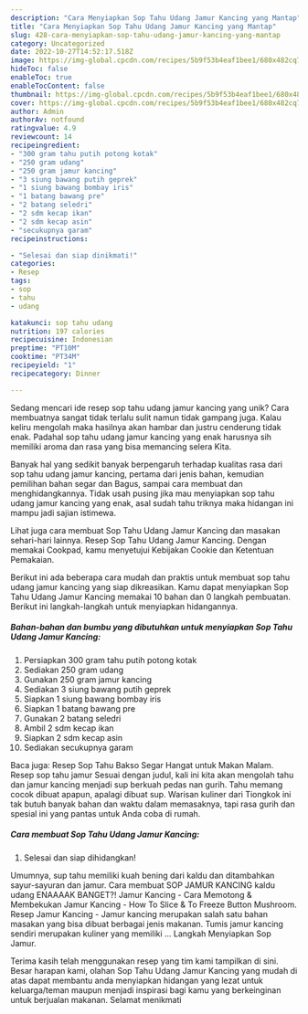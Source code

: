 ```yaml
---
description: "Cara Menyiapkan Sop Tahu Udang Jamur Kancing yang Mantap"
title: "Cara Menyiapkan Sop Tahu Udang Jamur Kancing yang Mantap"
slug: 428-cara-menyiapkan-sop-tahu-udang-jamur-kancing-yang-mantap
category: Uncategorized
date: 2022-10-27T14:52:17.518Z
image: https://img-global.cpcdn.com/recipes/5b9f53b4eaf1bee1/680x482cq70/sop-tahu-udang-jamur-kancing-foto-resep-utama.jpg
hideToc: false
enableToc: true
enableTocContent: false
thumbnail: https://img-global.cpcdn.com/recipes/5b9f53b4eaf1bee1/680x482cq70/sop-tahu-udang-jamur-kancing-foto-resep-utama.jpg
cover: https://img-global.cpcdn.com/recipes/5b9f53b4eaf1bee1/680x482cq70/sop-tahu-udang-jamur-kancing-foto-resep-utama.jpg
author: Admin
authorAv: notfound
ratingvalue: 4.9
reviewcount: 14
recipeingredient:
- "300 gram tahu putih potong kotak"
- "250 gram udang"
- "250 gram jamur kancing"
- "3 siung bawang putih geprek"
- "1 siung bawang bombay iris"
- "1 batang bawang pre"
- "2 batang seledri"
- "2 sdm kecap ikan"
- "2 sdm kecap asin"
- "secukupnya garam"
recipeinstructions:

- "Selesai dan siap dinikmati!"
categories:
- Resep
tags:
- sop
- tahu
- udang

katakunci: sop tahu udang 
nutrition: 197 calories
recipecuisine: Indonesian
preptime: "PT10M"
cooktime: "PT34M"
recipeyield: "1"
recipecategory: Dinner

---
```





Sedang mencari ide resep sop tahu udang jamur kancing yang unik? Cara membuatnya sangat tidak terlalu sulit namun tidak gampang juga. Kalau keliru mengolah maka hasilnya akan hambar dan justru cenderung tidak enak. Padahal sop tahu udang jamur kancing yang enak harusnya sih memiliki aroma dan rasa yang bisa memancing selera Kita.





Banyak hal yang sedikit banyak berpengaruh terhadap kualitas rasa dari sop tahu udang jamur kancing, pertama dari jenis bahan, kemudian pemilihan bahan segar dan Bagus, sampai cara membuat dan menghidangkannya. Tidak usah pusing jika mau menyiapkan sop tahu udang jamur kancing yang enak,      asal sudah tahu triknya maka hidangan ini mampu jadi sajian istimewa.














Lihat juga cara membuat Sop Tahu Udang Jamur Kancing dan masakan sehari-hari lainnya. Resep Sop Tahu Udang Jamur Kancing. Dengan memakai Cookpad, kamu menyetujui Kebijakan Cookie dan Ketentuan Pemakaian.






Berikut ini ada beberapa cara mudah dan praktis untuk membuat sop tahu udang jamur kancing yang siap dikreasikan. Kamu dapat menyiapkan Sop Tahu Udang Jamur Kancing memakai 10 bahan dan 0 langkah pembuatan. Berikut ini langkah-langkah untuk menyiapkan hidangannya.

<!--inarticleads1-->

##### Bahan-bahan dan bumbu yang dibutuhkan untuk menyiapkan Sop Tahu Udang Jamur Kancing:

1. Persiapkan 300 gram tahu putih potong kotak
1. Sediakan 250 gram udang
1. Gunakan 250 gram jamur kancing
1. Sediakan 3 siung bawang putih geprek
1. Siapkan 1 siung bawang bombay iris
1. Siapkan 1 batang bawang pre
1. Gunakan 2 batang seledri
1. Ambil 2 sdm kecap ikan
1. Siapkan 2 sdm kecap asin
1. Sediakan secukupnya garam


Baca juga: Resep Sop Tahu Bakso Segar Hangat untuk Makan Malam. Resep sop tahu jamur Sesuai dengan judul, kali ini kita akan mengolah tahu dan jamur kancing menjadi sup berkuah pedas nan gurih. Tahu memang cocok dibuat apapun, apalagi dibuat sup. Warisan kuliner dari Tiongkok ini tak butuh banyak bahan dan waktu dalam memasaknya, tapi rasa gurih dan spesial ini yang pantas untuk Anda coba di rumah. 

<!--inarticleads2-->

##### Cara membuat Sop Tahu Udang Jamur Kancing:


1. Selesai dan siap dihidangkan!

Umumnya, sup tahu memiliki kuah bening dari kaldu dan ditambahkan sayur-sayuran dan jamur. Cara membuat SOP JAMUR KANCING kaldu udang ENAAAAK BANGET?! Jamur Kancing - Cara Memotong &amp; Membekukan Jamur Kancing - How To Slice &amp; To Freeze Button Mushroom. Resep Jamur Kancing - Jamur kancing merupakan salah satu bahan masakan yang bisa dibuat berbagai jenis makanan. Tumis jamur kancing sendiri merupakan kuliner yang memiliki … Langkah Menyiapkan Sop Jamur. 

Terima kasih telah menggunakan resep yang tim kami tampilkan di sini. Besar harapan kami, olahan Sop Tahu Udang Jamur Kancing yang mudah di atas dapat membantu anda menyiapkan hidangan yang lezat untuk keluarga/teman maupun menjadi inspirasi bagi kamu yang berkeinginan untuk berjualan makanan. Selamat menikmati
